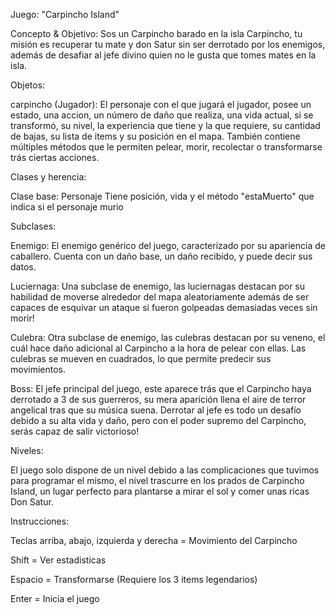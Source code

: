 Juego: "Carpincho Island"

Concepto & Objetivo:
Sos un Carpincho barado en la isla Carpincho, tu misión es recuperar tu mate y don Satur sin ser derrotado por los enemigos, además de desafiar al jefe divino quien no le gusta que tomes mates en la isla.

Objetos:

carpincho (Jugador): El personaje con el que jugará el jugador, posee un estado, una accion, un número de daño que realiza, una vida actual, si se transformó, su nivel, la experiencia que tiene y la que requiere, su cantidad de bajas, su lista de items y su posición en el mapa. También contiene múltiples métodos que le permiten pelear, morir, recolectar o transformarse trás ciertas acciones. 

Clases y herencia:

Clase base: Personaje
Tiene posición, vida y el método "estaMuerto" que indica si el personaje murio

Subclases:

Enemigo:
El enemigo genérico del juego, caracterizado por su apariencia de caballero. Cuenta con un daño base, un daño recibido, y puede decir sus datos.

Luciernaga:
Una subclase de enemigo, las luciernagas destacan por su habilidad de moverse alrededor del mapa aleatoriamente además de ser capaces de esquivar un ataque si fueron golpeadas demasiadas veces sin morir!

Culebra:
Otra subclase de enemigo, las culebras destacan por su veneno, el cuál hace daño adicional al Carpincho a la hora de pelear con ellas. Las culebras se mueven en cuadrados, lo que permite predecir sus movimientos.

Boss:
El jefe principal del juego, este aparece trás que el Carpincho haya derrotado a 3 de sus guerreros, su mera aparición llena el aire de terror angelical tras que su música suena. Derrotar al jefe es todo un desafío debido a su alta vida y daño, pero con el poder supremo del Carpincho, serás capaz de salir victorioso!

Niveles:

El juego solo dispone de un nivel debido a las complicaciones que tuvimos para programar el mismo, el nivel trascurre en los prados de Carpincho Island, un lugar perfecto para plantarse a mirar el sol y comer unas ricas Don Satur.


Instrucciones: 

Teclas arriba, abajo, izquierda y derecha = Movimiento del Carpincho

Shift = Ver estadisticas 

Espacio = Transformarse (Requiere los 3 items legendarios)

Enter = Inicia el juego

